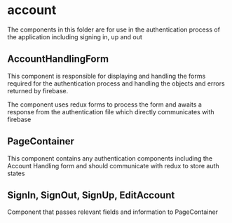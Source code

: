 # account
The components in this folder are for use in the authentication process of the application including signing in, up and out

## AccountHandlingForm
This component is responsible for displaying and handling the forms required for the authentication process and handling the objects and errors returned by firebase. 

The component uses redux forms to process the form and awaits a response from the authentication file which directly communicates with firebase 

## PageContainer
This component contains any authentication components including the Account Handling form and should communicate with redux to store auth states

## SignIn, SignOut, SignUp, EditAccount
Component that passes relevant fields and information to PageContainer

